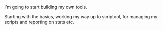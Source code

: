 I'm going to start building my own tools. 

Starting with the basics, working my way up to scriptool, for managing my scripts and reporting on stats etc.

